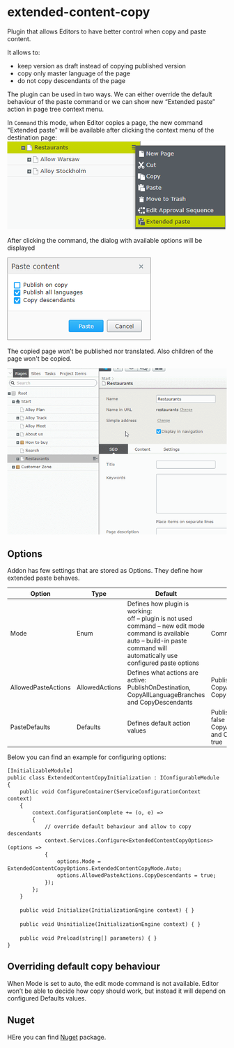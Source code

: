 # extended-content-copy


Plugin that allows Editors to have better control when copy and paste content.

It allows to:
* keep version as draft instead of copying published version
* copy only master language of the page
* do not copy descendants of the page

The plugin can be used in two ways. We can either override the default behaviour of the paste command or we can show new “Extended paste” action in page tree context menu.

In `Command` this mode, when Editor copies a page, the new command "Extended paste" will be available after clicking the context menu of the destination page:
![Extended content copy command](assets/documentation/extended-copy-command.png "Extended content copy command")

After clicking the command, the dialog with available options will be displayed

![Extended content copy dialog](assets/documentation/extended-copy-dialog.png "Extended content copy dialog")

The copied page won’t be published nor translated. Also children of the page won't be copied.

![Extended content copy](assets/documentation/using-extended-content-copy-command.gif "Extended content copy")

## Options

Addon has few settings that are stored as Options. They define how extended paste behaves.

| Option        | Type    | Default           | Description  |
 | ---- | ---- | ---- | ---- |
 | Mode | Enum | Defines how plugin is working: <br/>off – plugin is not used <br/> command – new edit mode command is available <br/>auto – build-in paste command will automatically use configured paste options | Command |
 | AllowedPasteActions | AllowedActions | Defines what actions are active: PublishOnDestination, CopyAllLanguageBranches and CopyDescendants | PublishOnDestination, CopyAllLanguageBranches, CopyDescendants are true |
 | PasteDefaults | Defaults | Defines default action values | PublishOnDestination is false while CopyAllLanguageBranches and CopyDescendants are true |

Below you can find an example for configuring options:

````
[InitializableModule]
public class ExtendedContentCopyInitialization : IConfigurableModule
{
    public void ConfigureContainer(ServiceConfigurationContext context)
    {
        context.ConfigurationComplete += (o, e) =>
        {
            // override default behaviour and allow to copy descendants
            context.Services.Configure<ExtendedContentCopyOptions>(options =>
            {
                options.Mode = ExtendedContentCopyOptions.ExtendedContentCopyMode.Auto;
                options.AllowedPasteActions.CopyDescendants = true;
            });
        };
    }
 
    public void Initialize(InitializationEngine context) { }
 
    public void Uninitialize(InitializationEngine context) { }
 
    public void Preload(string[] parameters) { }
}
````

## Overriding default copy behaviour

When Mode is set to auto, the edit mode command is not available. Editor won’t be able to decide how copy should work, but instead it will depend on configured Defaults values.


## Nuget

HEre you can find [Nuget](https://nuget.optimizely.com/package/?id=ExtendedContentCopy) package.
